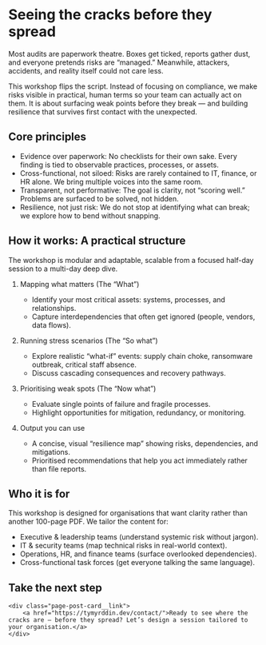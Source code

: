 # Seeing the cracks before they spread

Most audits are paperwork theatre. Boxes get ticked, reports gather dust, and everyone pretends risks are “managed.” 
Meanwhile, attackers, accidents, and reality itself could not care less.  

This workshop flips the script. Instead of focusing on compliance, we make risks visible in practical, human terms so 
your team can actually act on them. It is about surfacing weak points before they break — and building resilience 
that survives first contact with the unexpected.

## Core principles

* Evidence over paperwork: No checklists for their own sake. Every finding is tied to observable practices, processes, or assets.  
* Cross-functional, not siloed: Risks are rarely contained to IT, finance, or HR alone. We bring multiple voices into the same room.  
* Transparent, not performative: The goal is clarity, not “scoring well.” Problems are surfaced to be solved, not hidden.  
* Resilience, not just risk: We do not stop at identifying what can break; we explore how to bend without snapping.  

## How it works: A practical structure

The workshop is modular and adaptable, scalable from a focused half-day session to a multi-day deep dive.

1. Mapping what matters (The “What”)  
   * Identify your most critical assets: systems, processes, and relationships.  
   * Capture interdependencies that often get ignored (people, vendors, data flows).  

2. Running stress scenarios (The “So what”)  
   * Explore realistic “what-if” events: supply chain choke, ransomware outbreak, critical staff absence.  
   * Discuss cascading consequences and recovery pathways.  

3. Prioritising weak spots (The “Now what”)  
   * Evaluate single points of failure and fragile processes.  
   * Highlight opportunities for mitigation, redundancy, or monitoring.  

4. Output you can use  
   * A concise, visual “resilience map” showing risks, dependencies, and mitigations.  
   * Prioritised recommendations that help you act immediately rather than file reports.  

## Who it is for

This workshop is designed for organisations that want clarity rather than another 100-page PDF. We tailor the content for:  

* Executive & leadership teams (understand systemic risk without jargon).  
* IT & security teams (map technical risks in real-world context).  
* Operations, HR, and finance teams (surface overlooked dependencies).  
* Cross-functional task forces (get everyone talking the same language).  

## Take the next step

```{raw} html
<div class="page-post-card__link">
    <a href="https://tymyrddin.dev/contact/">Ready to see where the cracks are — before they spread? Let’s design a session tailored to your organisation.</a>
</div>
```
